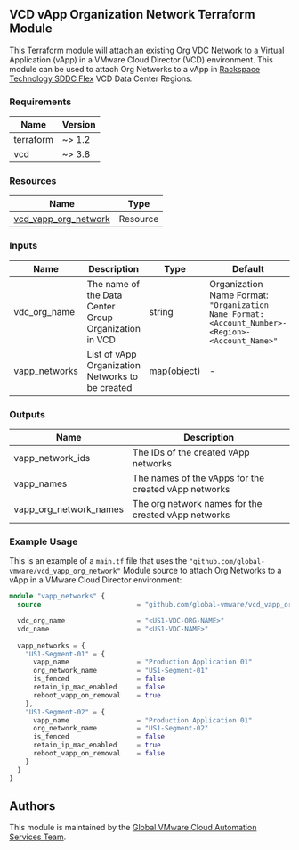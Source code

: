 ## VCD vApp Organization Network Terraform Module

This Terraform module will attach an existing Org VDC Network to a Virtual Application (vApp) in a VMware Cloud Director (VCD) environment. This module can be used to attach Org Networks to a vApp in [Rackspace Technology SDDC Flex](https://www.rackspace.com/cloud/private/software-defined-data-center-flex) VCD Data Center Regions.

### Requirements

| Name      | Version |
|-----------|---------|
| terraform | ~> 1.2  |
| vcd       | ~> 3.8 |

### Resources

| Name                                                         | Type         |
|--------------------------------------------------------------|--------------|
| [vcd_vapp_org_network](https://registry.terraform.io/providers/vmware/vcd/latest/docs/resources/vapp_org_network) | Resource |

### Inputs

| Name | Description | Type | Default | Required |
|------|-------------|------|---------|----------|
| vdc_org_name | The name of the Data Center Group Organization in VCD | string | Organization Name Format: `"Organization Name Format: <Account_Number>-<Region>-<Account_Name>"` | yes |
| vapp_networks | List of vApp Organization Networks to be created | map(object) | - | yes |

### Outputs

| Name                      | Description                                   |
|---------------------------|-----------------------------------------------|
| vapp_network_ids          | The IDs of the created vApp networks          |
| vapp_names                | The names of the vApps for the created vApp networks |
| vapp_org_network_names    | The org network names for the created vApp networks |

### Example Usage

This is an example of a `main.tf` file that uses the `"github.com/global-vmware/vcd_vapp_org_network"` Module source to attach Org Networks to a vApp in a VMware Cloud Director environment:

```terraform
module "vapp_networks" {
  source                        = "github.com/global-vmware/vcd_vapp_org_network.git?ref=v1.0.1"

  vdc_org_name                  = "<US1-VDC-ORG-NAME>"
  vdc_name                      = "<US1-VDC-NAME>"
  
  vapp_networks = {
    "US1-Segment-01" = {
      vapp_name                 = "Production Application 01"
      org_network_name          = "US1-Segment-01"
      is_fenced                 = false
      retain_ip_mac_enabled     = false
      reboot_vapp_on_removal    = true
    },
    "US1-Segment-02" = {
      vapp_name                 = "Production Application 01"
      org_network_name          = "US1-Segment-02"
      is_fenced                 = false
      retain_ip_mac_enabled     = true
      reboot_vapp_on_removal    = false
    }
  }
}
```

## Authors

This module is maintained by the [Global VMware Cloud Automation Services Team](https://github.com/global-vmware).
